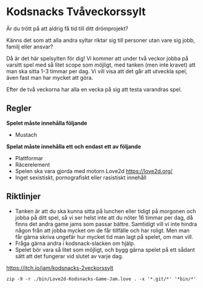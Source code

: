 # Kodsnacks Tvåveckorssylt #

Är du trött på att aldrig få tid till ditt drömprojekt?

Känns det som att alla andra syltar riktar sig till personer utan vare sig jobb, familj eller ansvar?

Då är det här spelsylten för dig! Vi kommer att under två veckor jobba på varsitt spel med så litet scope som möjligt, med tanken (men inte kravet) att man ska sitta 1-3 timmar per dag. Vi vill visa att det går att utveckla spel, även fast man har mycket att göra.

Efter de två veckorna har alla en vecka på sig att testa varandras spel.

## Regler ##

**Spelet måste innehålla följande**

- Mustach

**Spelat måste innehålla ett och endast ett av följande**

- Plattformar
- Räcerelement
- Spelen ska vara gjorda med motorn Love2d https://love2d.org/
- Inget sexistiskt, pornografiskt eller rasistiskt innehåll

## Riktlinjer ##

- Tanken är att du ska kunna sitta på lunchen eller tidigt på morgonen och jobba på ditt spel, så vi ser helst inte att du nöter 16 timmar per dag, då finns det andra game jams som passar bättre. Samtidigt vill vi inte hindra någon från att jobba mycket om de får tillfälle och har roligt. Men man får gärna skriva ungefär hur mycket tid man lagt på spelet, om man vill.
- Fråga gärna andra i kodsnack-slacken om hjälp.
- Spelet bör vara så litet som möjligt, och bygg gärna spelet på ett sådant sätt att det fungerar vid slutet av varje dag.

https://itch.io/jam/kodsnacks-2veckorssylt

`zip -9 -r ./bin/Love2d-Kodsnacks-Game-Jam.love . -x '*.git/*' '*bin/*'`
